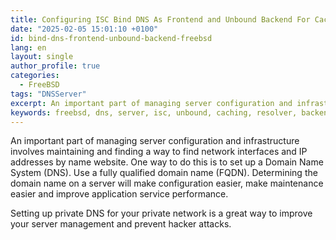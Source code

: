 ```yaml
---
title: Configuring ISC Bind DNS As Frontend and Unbound Backend For Caching and Forwarding
date: "2025-02-05 15:01:10 +0100"
id: bind-dns-frontend-unbound-backend-freebsd
lang: en
layout: single
author_profile: true
categories:
  - FreeBSD
tags: "DNSServer"
excerpt: An important part of managing server configuration and infrastructure involves maintaining and finding a way to find network interfaces and IP addresses by name website
keywords: freebsd, dns, server, isc, unbound, caching, resolver, backend, frontend
---
```


An important part of managing server configuration and infrastructure involves maintaining and finding a way to find network interfaces and IP addresses by name website. One way to do this is to set up a Domain Name System (DNS). Use a fully qualified domain name (FQDN). Determining the domain name on a server will make configuration easier, make maintenance easier and improve application service performance.

Setting up private DNS for your private network is a great way to improve your server management and prevent hacker attacks.


